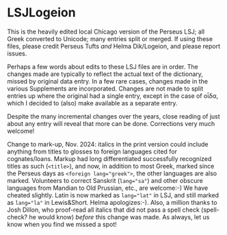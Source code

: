 # LSJLogeion
This is the heavily edited local Chicago version of the Perseus LSJ; all Greek converted to Unicode; 
many entries split or merged. 
If using these files, please credit Perseus Tufts *and* Helma Dik/Logeion, and please report issues. 

Perhaps a few words about edits to these LSJ files are in order. The changes made are typically to 
reflect the actual text of the dictionary, missed by original data entry. In a few rare cases, changes 
made in the various Supplements are incorporated. Changes are not made to split entries up where the original
had a single entry, except in the case of οἶδα, which I decided to (also) make available as a separate entry.

Despite the many incremental changes over the years, close reading of just about any entry will reveal that more
can be done. Corrections very much welcome! 

Change to mark-up, Nov. 2024: italics in the print version could include anything from titles to glosses to foreign languages cited for cognates/loans. Markup had long differentiated successfully recognized titles as such (``<title>``), and now, in addition to most Greek, marked since the Perseus days as ``<foreign lang="greek">``, the other languages are also marked. Volunteers to correct Sanskrit (``lang="sa"``) and other obscure languages from Mandian to Old Prussian, etc., are welcome:-) We have cheated slightly. Latin is now marked as ``lang="lat"`` in LSJ, and still marked as ``lang="la"`` in Lewis&Short. Helma apologizes:-). Also, a million thanks to Josh Dillon, who proof-read all italics that did not pass a spell check (spell-check? he would know) *before* this change was made. As always, let us know when you find we missed a spot! 
